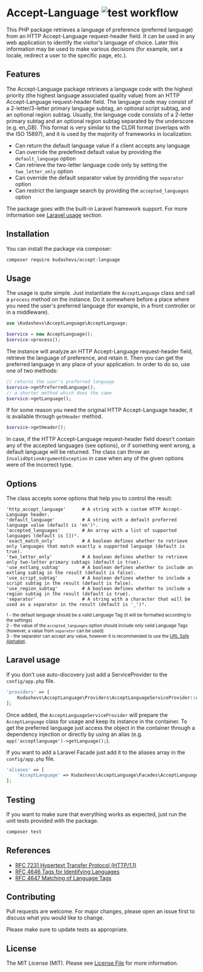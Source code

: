 # Accept-Language ![test workflow](https://github.com/kudashevs/accept-language/actions/workflows/run-tests.yml/badge.svg)

This PHP package retrieves a language of preference (preferred language) from an HTTP Accept-Language request-header field.
It can be used in any web application to identify the visitor's language of choice. Later this information may be used
to make various decisions (for example, set a locale, redirect a user to the specific page, etc.).

## Features

The Accept-Language package retrieves a language code with the highest priority (the highest language associated
quality value) from an HTTP Accept-Language request-header field. The language code may consist of a 2-letter/3-letter
primary language subtag, an optional script subtag, and an optional region subtag. Usually, the language code consists
of a 2-letter primary subtag and an optional region subtag separated by the underscore (e.g. en_GB). This format is very 
similar to the CLDR format (overlaps with the ISO 15897), and it is used by the majority of frameworks in localization.  

- Can return the default language value if a client accepts any language
- Can override the predefined default value by providing the `default_language` option
- Can retrieve the two-letter language code only by setting the `two_letter_only` option
- Can override the default separator value by providing the `separator` option
- Can restrict the language search by providing the `accepted_languages` option

The package goes with the built-in Laravel framework support. For more information see [Laravel usage](#laravel-usage) section.

## Installation

You can install the package via composer:

```bash
composer require kudashevs/accept-language
```

## Usage

The usage is quite simple. Just instantiate the `AcceptLanguage` class and call a `process` method on the instance.
Do it somewhere before a place where you need the user's preferred language (for example, in a front controller or
in a middleware).
```php
use \Kudashevs\AcceptLanguage\AcceptLanguage;

$service = new AcceptLanguage();
$service->process();
```

The instance will analyze an HTTP Accept-Language request-header field, retrieve the language of preference, and retain it.
Then you can get the preferred language in any place of your application. In order to do so, use one of two methods:
```php
// returns the user's preferred language
$service->getPreferredLanguage();
// a shorter method which does the same
$service->getLanguage();
```

If for some reason you need the original HTTP Accept-Language header, it is available through `getHeader` method.
```php
$service->getHeader();
```

In case, if the HTTP Accept-Language request-header field doesn't contain any of the accepted languages (see options),
or if something went wrong, a default language will be returned. The class can throw an `InvalidOptionArgumentException`
in case when any of the given options were of the incorrect type.

## Options

The class accepts some options that help you to control the result:
```
'http_accept_language'      # A string with a custom HTTP Accept-Language header.
'default_language'          # A string with a default preferred language value (default is 'en')¹.
'accepted_languages'        # An array with a list of supported languages (default is [])².
'exact_match_only'          # A boolean defines whether to retrieve only languages that match exactly a supported language (default is true).
'two_letter_only'           # A boolean defines whether to retrieve only two-letter primary subtags (default is true).
'use_extlang_subtag'        # A boolean defines whether to include an extlang subtag in the result (default is false).
'use_script_subtag'         # A boolean defines whether to include a script subtag in the result (default is false).
'use_region_subtag'         # A boolean defines whether to include a region subtag in the result (default is true).
'separator'                 # A string with a character that will be used as a separator in the result (default is '_')³.
```
<small>1 - the default language should be a valid Language Tag (it will be formatted according to the settings)</small>  
<small>2 - the value of the `accepted_languages` option should include only valid Language Tags (however, a value from `separator` can be used)</small>  
<small>3 - the separator can accept any value, however it is recommended to use the [URL Safe Alphabet](https://datatracker.ietf.org/doc/html/rfc4648#section-5).</small>

## Laravel usage

If you don't use auto-discovery just add a ServiceProvider to the `config/app.php` file.
```php
'providers' => [
    Kudashevs\AcceptLanguage\Providers\AcceptLanguageServiceProvider::class,
];
```

Once added, the `AcceptLanguageServiceProvider` will prepare the `AcceptLanguage` class for usage and keep its instance
in the container. To get the preferred language just access the object in the container through a dependency injection
or directly by using an alias (e.g. `app('acceptlanguage')->getLanguage();`).

If you want to add a Laravel Facade just add it to the aliases array in the `config/app.php` file.
```php
'aliases' => [
    'AcceptLanguage' => Kudashevs\AcceptLanguage\Facades\AcceptLanguage::class,
];
```

## Testing

If you want to make sure that everything works as expected, just run the unit tests provided with the package.
```bash
composer test
```

## References

- [RFC 7231 Hypertext Transfer Protocol (HTTP/1.1)](https://tools.ietf.org/html/rfc7231#section-5.3.5)
- [RFC 4646 Tags for Identifying Languages](https://tools.ietf.org/html/rfc4646#section-2)  
- [RFC 4647 Matching of Language Tags](https://tools.ietf.org/html/rfc4647#section-2)

## Contributing

Pull requests are welcome. For major changes, please open an issue first to discuss what you would like to change.

Please make sure to update tests as appropriate.

## License

The MIT License (MIT). Please see [License File](LICENSE.md) for more information.
